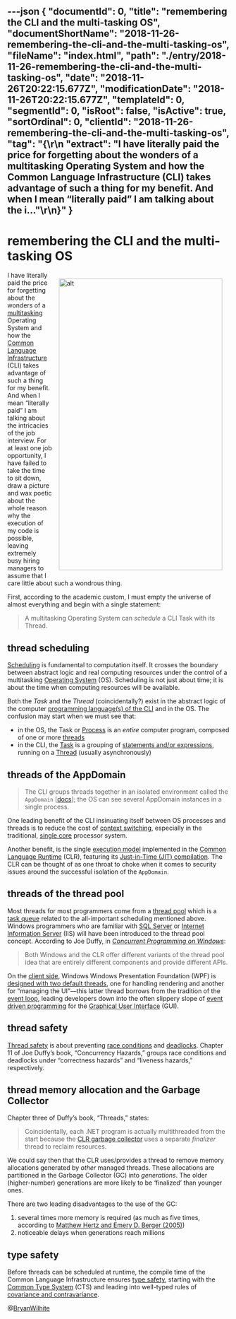 ---json
{
  "documentId": 0,
  "title": "remembering the CLI and the multi-tasking OS",
  "documentShortName": "2018-11-26-remembering-the-cli-and-the-multi-tasking-os",
  "fileName": "index.html",
  "path": "./entry/2018-11-26-remembering-the-cli-and-the-multi-tasking-os",
  "date": "2018-11-26T20:22:15.677Z",
  "modificationDate": "2018-11-26T20:22:15.677Z",
  "templateId": 0,
  "segmentId": 0,
  "isRoot": false,
  "isActive": true,
  "sortOrdinal": 0,
  "clientId": "2018-11-26-remembering-the-cli-and-the-multi-tasking-os",
  "tag": "{\r\n  \"extract\": \"I have literally paid the price for forgetting about the wonders of a multitasking Operating System and how the Common Language Infrastructure (CLI) takes advantage of such a thing for my benefit. And when I mean “literally paid” I am talking about the i...\"\r\n}"
}
---

# remembering the CLI and the multi-tasking OS

<img alt="alt" src="https://gvpydw.dm.files.1drv.com/y4m0QbX_3OZ3bIXFZdVDRIVVWxA4VU6sg3vH7Fgsm-efThCNwPzmp25WvF7krIEXsFvh3-q9-4s3exZtn5BNQ4JN3BK1Ia1EebYh3j5I_27kUw5gxMq5v7xcWhioRsv2pt4gvnsQvt_DhC2pGIwCuGWTpWTHpc5h1jD1gNtIA6e0zuf__XFl_JnxbM05zlq5jWJRhBQ1o8mQpIojD253uGOcQ?width=371&height=660&cropmode=none" style="float:right;margin:16px;" width="371" height="660">

I have literally paid the price for forgetting about the wonders of a [multitasking](https://en.wikipedia.org/wiki/Computer_multitasking) Operating System and how the [Common Language Infrastructure](https://en.wikipedia.org/wiki/Common_Language_Infrastructure) (CLI) takes advantage of such a thing for my benefit. And when I mean “literally paid” I am talking about the intricacies of the job interview. For at least one job opportunity, I have failed to take the time to sit down, draw a picture and wax poetic about the whole reason why the execution of my code is possible, leaving extremely busy hiring managers to assume that I care little about such a wondrous thing.

First, according to the academic custom, I must empty the universe of almost everything and begin with a single statement:

<blockquote>

A multitasking Operating System can *schedule* a CLI Task with its Thread.

</blockquote>

## thread scheduling

[Scheduling](https://en.wikipedia.org/wiki/Scheduling_(computing)) is fundamental to computation itself. It crosses the boundary between abstract logic and real computing resources under the control of a multitasking [Operating System](https://en.wikipedia.org/wiki/Operating_system) (OS). Scheduling is not just about time; it is about the time when computing resources will be available.

Both the *Task* and the *Thread* (coincidentally?) exist in the abstract logic of the computer [programming language(s) of the CLI](https://en.wikipedia.org/wiki/List_of_CLI_languages) and in the OS. The confusion may start when we must see that:

* in the OS, the Task or [Process](https://en.wikipedia.org/wiki/Process_(computing)) is an *entire* computer program, composed of one or more [threads](https://en.wikipedia.org/wiki/Thread_(computing))
* in the CLI, the [Task](https://docs.microsoft.com/en-us/dotnet/api/system.threading.tasks.task?view=netstandard-2.0) is a grouping of [statements and/or expressions](https://en.wikipedia.org/wiki/Statement_(computer_science)), running on a [Thread](https://docs.microsoft.com/en-us/dotnet/api/system.threading.thread?redirectedfrom=MSDN&view=netstandard-2.0) (usually asynchronously)

## threads of the AppDomain

<blockquote>

The CLI groups threads together in an isolated environment called the `AppDomain` [[docs](https://docs.microsoft.com/en-us/dotnet/api/system.appdomain?redirectedfrom=MSDN&view=netcore-2.1)]; the OS can see several AppDomain instances in a single process.

</blockquote>

One leading benefit of the CLI insinuating itself between OS processes and threads is to reduce the cost of [context switching](https://en.wikipedia.org/wiki/Context_switch), especially in the traditional, [single core](https://en.wikipedia.org/wiki/Single-core) processor system.

Another benefit, is the single [execution model](https://en.wikipedia.org/wiki/Execution_model) implemented in the [Common Language Runtime](https://en.wikipedia.org/wiki/Common_Language_Runtime) (CLR), featuring its [Just-in-Time (JIT) compilation](https://en.wikipedia.org/wiki/Just-in-time_compilation). The CLR can be thought of as one throat to choke when it comes to security issues around the successful isolation of the `AppDomain`.

## threads of the thread pool

Most threads for most programmers come from a [thread pool](https://en.wikipedia.org/wiki/Thread_pool) which is a [task queue](https://en.wikipedia.org/wiki/Task_queue) related to the all-important scheduling mentioned above. Windows programmers who are familiar with [SQL Server](https://www.microsoft.com/en-us/sql-server/sql-server-2017?&OCID=AID739534_SEM_RNDRbyuB) or [Internet Information Server](https://www.iis.net/) (IIS) will have been introduced to the thread pool concept. According to Joe Duffy, in *[Concurrent Programming on Windows](https://www.amazon.com/Concurrent-Programming-Windows-Joe-Duffy/dp/032143482X?SubscriptionId=1SW6D7X6ZXXR92KVX0G2&tag=thekintespacec00&linkCode=xm2&camp=2025&creative=165953&creativeASIN=032143482X)*:

<blockquote>

Both Windows and the CLR offer different variants of the thread pool idea that are entirely different components and provide different APIs.

</blockquote>

On the [client side](https://en.wikipedia.org/wiki/Client-side), Windows Windows Presentation Foundation (WPF) is [designed with two default threads](https://docs.microsoft.com/en-us/dotnet/framework/wpf/advanced/threading-model), one for handling rendering and another for “managing the UI”—this latter thread borrows from the tradition of the [event loop](https://en.wikipedia.org/wiki/Event_loop), leading developers down into the often slippery slope of [event driven programming](https://en.wikipedia.org/wiki/Event-driven_programming) for the [Graphical User Interface](https://en.wikipedia.org/wiki/Graphical_user_interface) (GUI).

## thread safety

[Thread safety](https://en.wikipedia.org/wiki/Thread_safety) is about preventing [race conditions](https://en.wikipedia.org/wiki/Race_condition#Computing) and [deadlocks](https://en.wikipedia.org/wiki/Deadlock). Chapter 11 of Joe Duffy’s book, “Concurrency Hazards,” groups race conditions and deadlocks under “correctness hazards” and “liveness hazards,” respectively.

## thread memory allocation and the Garbage Collector

Chapter three of Duffy’s book, “Threads,” states:

<blockquote>

Coincidentally, each .NET program is actually multithreaded from the start because the [CLR garbage collector](https://msdn.microsoft.com/en-us/library/ms973837.aspx?f=255&MSPPError=-2147217396) uses a separate *finalizer* thread to reclaim resources.

</blockquote>

We could say then that the CLR uses/provides a thread to remove memory allocations generated by *other* managed threads. These allocations are partitioned in the Garbage Collector (GC) into *generations*. The older (higher-number) generations are more likely to be ‘finalized’ than younger ones.

There are two leading disadvantages to the use of the GC:

1. several times more memory is required (as much as five times, according to [Matthew Hertz and Emery D. Berger (2005)](https://en.wikipedia.org/wiki/Garbage_collection_(computer_science)#cite_note-5))
2. noticeable delays when generations reach millions

## type safety

Before threads can be scheduled at runtime, the compile time of the Common Language Infrastructure ensures [type safety](https://en.wikipedia.org/wiki/Type_safety), starting with the [Common Type System](https://en.wikipedia.org/wiki/Common_Type_System) (CTS) and leading into well-typed rules of [covariance and contravariance](https://en.wikipedia.org/wiki/Covariance_and_contravariance_(computer_science)).

@[BryanWilhite](https://twitter.com/BryanWilhite)
